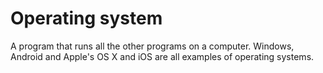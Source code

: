 [Title]: # (Operating system)
[Order]: # (82)

# Operating system

A program that runs all the other programs on a computer. Windows, Android and Apple's OS X and iOS are all examples of operating systems.